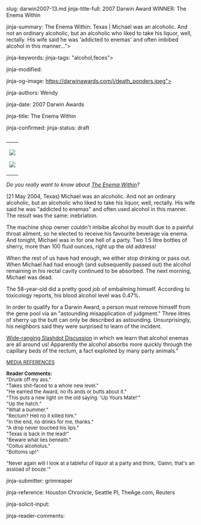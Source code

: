slug: darwin2007-13.md
jinja-title-full: 2007 Darwin Award WINNER: The Enema Within

jinja-summary: The Enema Within: Texas | Michael was an alcoholic. And not an ordinary alcoholic, but an alcoholic who liked to take his liquor, well, rectally. His wife said he was 'addicted to enemas' and often imbibed alcohol in this manner...">

jinja-keywords:
jinja-tags: "alcohol,feces">

jinja-modified:

jinja-og-image: https://darwinawards.com/i/death_ponders.jpeg">

jinja-authors: Wendy

jinja-date: 2007 Darwin Awards


jinja-title: The Enema Within


jinja-confirmed:
jinja-status: draft
<TABLE border=0 align=right><TR><TD align=center>

<A href="/cgi/search.pl?keywords=category%3Dalcohol&swishindex=stories.data&show_description=yes&maxdisplay=10&maxresults=50"><IMG src="/i/icon/beer.gif" border=0></A>

<A href="/cgi/search.pl?keywords=category%3Dfeces&swishindex=stories.data&show_description=yes&maxdisplay=10&maxresults=50"><IMG src="/i/icon/shit.png" border=0></A>

</TD></TR></TABLE>

<I>Do you really want to know about <U>The Enema Within</U>?</I>

(21 May 2004, Texas) Michael was an alcoholic.	And not an ordinary
alcoholic, but an alcoholic who liked to take his liquor, well, rectally.
His wife said he was "addicted to enemas" and often used alcohol in this
manner.	 The result was the same: inebriation.

The machine shop owner couldn't imbibe alcohol by mouth due to a painful
throat ailment, so he elected to receive his favourite beverage via enema.
And tonight, Michael was in for one hell of a party. Two 1.5 litre bottles
of sherry, more than 100 fluid ounces, right up the old address!

When the rest of us have had enough, we either stop drinking or pass
out. When Michael had had enough (and subsequently passed out) the alcohol
remaining in his rectal cavity continued to be absorbed. The next morning,
Michael was dead.

The 58-year-old did a pretty good job of embalming himself. According to
toxicology reports, his blood alcohol level was 0.47%.

In order to qualify for a Darwin Award, a person must remove himself from
the gene pool via an "astounding misapplication of judgment." Three litres
of sherry up the butt can only be described as astounding. Unsurprisingly,
his neighbors said they were surprised to learn of the incident.

<A href="http://slashdot.org/article.pl?sid=08/01/12/2323258">Wide-ranging
Slashdot Discussion</A> in which we learn that alcohol enemas are all
around us! Apparently the alcohol absorbs more quickly through the
capillary beds of the rectum, a fact exploited by many party animals."

<FONT size=-1>
<A href="http://darwinawards.com/slush/200710/pending20071003-224133.html">MEDIA REFERENCES</A>
</FONT>

<FONT size=-1><B>Reader Comments:</B><BR>
"Drunk off my ass."<BR>
"Takes shit-faced to a whole new level."<BR>
"He earned the Award, no ifs ands or butts about it."<BR>
"This puts a new light on the old saying. 'Up Yours Mate!'"<BR>
"Up the hatch."<BR>
"What a bummer."<BR>
"Rectum? Hell no it killed him."<BR>
"In the end, no drinks for me, thanks."<BR>
"A drop never touched his lips."<BR>
"Texas is back in the lead!"<BR>
"Beware what lies beneath."<BR>
"Coitus alcoholus."<BR>
"Bottoms up!"<BR>

<P>"Never again will I look at a tableful of liquor at a party and think,
'Damn, that's an assload of booze.'"<P>

</FONT>
<P align=center>
<!--#include virtual="/inc/votebar_viewvoteonly" -->

jinja-submitter: grimreaper

jinja-reference: Houston Chronicle, Seattle PI, TheAge.com, Reuters

jinja-solicit-input:

jinja-reader-comments:



<!--#include file=nav_2007.html -->


